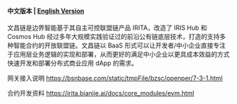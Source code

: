 #### 中文版本 | [English Version](README.md)

文昌链是边界智能基于其自主可控联盟链产品 IRITA，改造了 IRIS Hub 和 Cosmos Hub 经过多年大规模实践验证过的前沿公有链底层技术，打造的支持多种智能合约的开放联盟链。文昌链以 BaaS 形式可以让开发者/中小企业直接专注于应用层业务逻辑的实现和部署，从而更好的满足中小企业以更具成本效益的方式快速开发和部署分布式商业应用 dApp 的需求。

网关接入说明 https://bsnbase.com/static/tmpFile/bzsc/openper/7-3-1.html

合约开发资料 https://irita.bianjie.ai/docs/core_modules/evm.html

